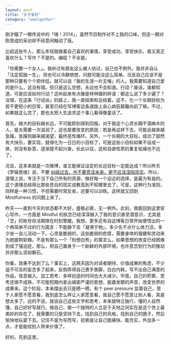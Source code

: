 ```yaml
---
layout: post
title: "关于爱好"
category: "woolgather"
---
```


刚才瞄了一眼传说中的「嗨！2014」，虽然节目制作对不上我的口味，但这一期对陈思成的采访却不经意间触动了我。

比起这些牛人，那么年轻就做着自己喜欢的事情，享受成功，享受快乐，我又真正喜欢什么？写作？不是的。编程？不全是。

「你需要一个女人」。我听过有朋友这么被人劝过，自己也不例外。我并非自认「注定孤独一生」，但也可以冷静想想，问题可能没这么简单。况且自己应该不是那种只要有个个把伴侣，就可以说「我的生涯一片无悔」的人。我需要知道自己爱的是什么，这没有错。但只是这么空想，永远也不会知道。行动？废话，谁都知道，可是应该如何行动？这听起来有点像是祥林嫂的碎语：都这么说了多少遍了？没错，在这条「行动派」的路上，我一直探索和总结着。这不，化一个长期目标为若干更短小的日常，甚至已经在写博客这条道路上丧心病狂颠簸向前了嘛。不过，如果就这么完了，那也太把人生追求这个事儿看得像童话了。

首先，越大的目标越长远，不可能即刻得到回报。对于我这个心灵长期干涸麻木的人，是太需要一次滋润了，这也是要改变的原因：若是再这样下去，可能会越来越急躁，急躁则越来越渴望，最终恶性循环。另外，一个长期的大目标，成功了固然有大快乐，要实现，就得化为一日日的小目标了，可是这些小目标如果不自成一体，则没有新意，逐渐提不起兴奋，长此以往，这和自虐性质的重复枯燥也不远了。

况且，这本来就是一次赌博，谁又能保证设定的长远目标一定能达成？所以昨天《罗辑思维》说，不要 [纠结过去，也不要意淫未来，更不应该深陷现实](http://v.youku.com/v_show/id_XNzAzMTkyNDky.html)。所以，道理上说，专注于当下自己所有的资源，做好每一个迫近的选择，是最为有益的。这个道理总结得比那些苍白的现实说教高到不知哪里去了，可是，这种行为准则，同样是一种习惯，不但需要时常反省，还要可以训练。这样就又回到 Mindfulness 的问题上来了。

昨天——直到今天的状态都不大好，盛极必衰，无一例外。此刻，我能回到这里安心写作，一方面是 Mindful 的执念已经深深植入了我的意识甚至潜意识，尤其是「念」的账号存活期限在时刻警醒。我想，更多还有自这博客日常开始便悟出的一个再简单不过的行为箴言：不能静下去「凝滞于物」，多少先干点什么体力活，多少坐一会儿活动一下。心灵是脆弱的，这些脆弱的疙瘩，需要身体的强健和灵动来为她披荆斩棘。不是有那么一个「别想白熊」的寓言么，如果思想的改变已经困难到成了强迫症，那么，把自己置身于一个新鲜的外部环境，也许意念到行为的推动并非那么坚如磐石。

你看，效果不达到了么？事实上，这两天因为对读者期待、价值成果的焦虑，不少遥不可及的妄念多了起来，反倒弄得自己畏手畏脚，白白内耗，写不出自己满意的作品，信息输入、加工思考、多样创造的时间也大大减少。毕竟，自己的积累、思考还很不成熟，不可能短期内拿出缜密严谨的思想，振聋发聩的声音，改变世界的成果来。这个阶段，本来摆出去只是晒一晒，有个 peer pressure 监督自己，至于人家愿不愿意看，我到底怎么样让人家愿意看，我自己愿不愿意让别人看，真是想太多了。远的不说，就说自己这些文字和思考，本来就特立独行，懂的人自然懂，自己好好写就行。做自己，做一个独特的人立足于天地之间实在是这个世上最美妙的存在了，我需要的只是坚持下去，找到自己的风格，找到自己的圈子，然后愉快地玩耍下去。记住不是为写而写，初衷是让自己能痛快、能充实，外加多一点，才是能给别人带来价值了。

好的，先到这里。
